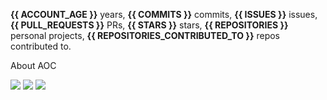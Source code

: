 **{{ ACCOUNT_AGE }}** years, **{{ COMMITS }}** commits, **{{ ISSUES }}** issues, **{{ PULL_REQUESTS }}** PRs, **{{ STARS }}** stars, **{{ REPOSITORIES }}** personal projects, **{{ REPOSITORIES_CONTRIBUTED_TO }}** repos contributed to.

About AOC 

![](https://img.shields.io/badge/stars%20⭐-12-yellow) ![](https://img.shields.io/badge/day%20📅-6-blue) ![](https://img.shields.io/badge/days%20completed-6-red)
